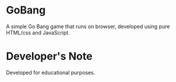 # GoBang

A simple Go Bang game that runs on browser, developed using pure HTML/css and JavaScript.

# Developer's Note

Developed for educational purposes.